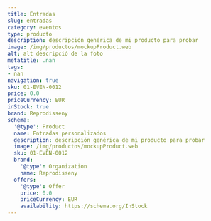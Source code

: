 ```yaml
---
title: Entradas
slug: entradas
category: eventos
type: producto
description: descripción genérica de mi producto para probar
image: /img/productos/mockupProduct.web
alt: alt descripció de la foto
metatitle: .nan
tags:
- nan
navigation: true
sku: 01-EVEN-0012
price: 0.0
priceCurrency: EUR
inStock: true
brand: Reprodisseny
schema:
  '@type': Product
  name: Entradas personalizados
  description: descripción genérica de mi producto para probar
  image: /img/productos/mockupProduct.web
  sku: 01-EVEN-0012
  brand:
    '@type': Organization
    name: Reprodisseny
  offers:
    '@type': Offer
    price: 0.0
    priceCurrency: EUR
    availability: https://schema.org/InStock
---
```

